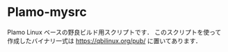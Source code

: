 # Plamo-mysrc

Plamo Linux ベースの野良ビルド用スクリプトです．
このスクリプトを使って作成したバイナリ一式は <https://qbilinux.org/pub/> に置いてあります．

